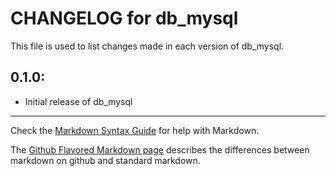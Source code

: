 # CHANGELOG for db_mysql

This file is used to list changes made in each version of db_mysql.

## 0.1.0:

* Initial release of db_mysql

- - - 
Check the [Markdown Syntax Guide](http://daringfireball.net/projects/markdown/syntax) for help with Markdown.

The [Github Flavored Markdown page](http://github.github.com/github-flavored-markdown/) describes the differences between markdown on github and standard markdown.

